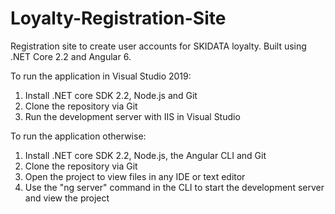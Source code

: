 # Loyalty-Registration-Site
Registration site to create user accounts for SKIDATA loyalty. Built using .NET Core 2.2 and Angular 6. 

To run the application in Visual Studio 2019:
1. Install .NET core SDK 2.2, Node.js and Git
2. Clone the repository via Git
3. Run the development server with IIS in Visual Studio

To run the application otherwise:
1. Install .NET core SDK 2.2, Node.js, the Angular CLI and Git
2. Clone the repository via Git
3. Open the project to view files in any IDE or text editor
4. Use the "ng server" command in the CLI to start the development server and view the project
